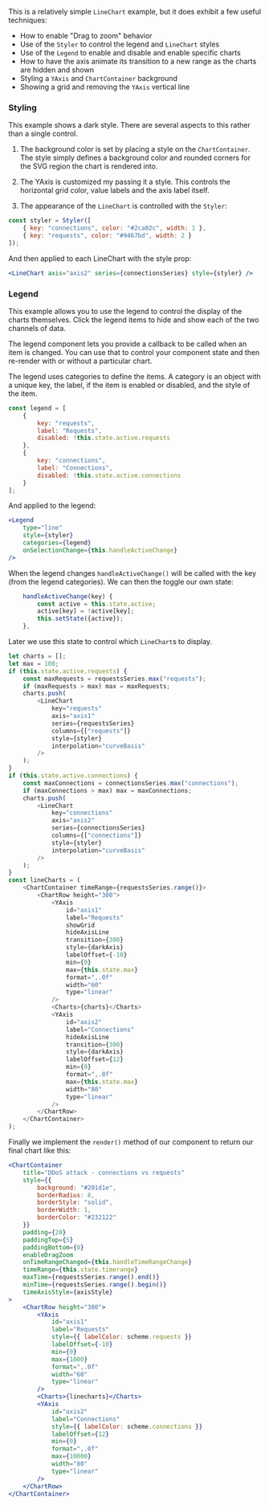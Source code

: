 This is a relatively simple `LineChart` example, but it does exhibit a few useful techniques:

* How to enable "Drag to zoom" behavior
* Use of the `Styler` to control the legend and `LineChart` styles
* Use of the `Legend` to enable and disable and enable specific charts
* How to have the axis animate its transition to a new range as the charts are hidden and shown
* Styling a `YAxis` and `ChartContainer` background
* Showing a grid and removing the `YAxis` vertical line

### Styling

This example shows a dark style. There are several aspects to this rather than a single control.

1. The background color is set by placing a style on the `ChartContainer`. The style simply defines a background color and
   rounded corners for the SVG region the chart is rendered into.

2. The YAxis is customized my passing it a style. This controls the horizontal grid color, value labels and the axis label itself.

3. The appearance of the `LineChart` is controlled with the `Styler`:

```js
const styler = Styler([
    { key: "connections", color: "#2ca02c", width: 1 },
    { key: "requests", color: "#9467bd", width: 2 }
]);
```

And then applied to each LineChart with the style prop:

```jsx
<LineChart axis="axis2" series={connectionsSeries} style={styler} />
```

### Legend

This example allows you to use the legend to control the display of the charts themselves. Click the legend items to hide and show each of the two channels of data.

The legend component lets you provide a callback to be called when an item is changed. You can use that to control your component state and then re-render with or without a particular chart.

The legend uses categories to define the items. A category is an object with a unique key, the label, if the item is enabled or disabled, and the style of the item.

```javascript
const legend = [
    {
        key: "requests",
        label: "Requests",
        disabled: !this.state.active.requests
    },
    {
        key: "connections",
        label: "Connections",
        disabled: !this.state.active.connections
    }
];
```

And applied to the legend:

```jsx
<Legend
    type="line"
    style={styler}
    categories={legend}
    onSelectionChange={this.handleActiveChange}
/>
```

When the legend changes `handleActiveChange()` will be called with the key (from the legend categories). We can then the toggle our own state:

```js
    handleActiveChange(key) {
        const active = this.state.active;
        active[key] = !active[key];
        this.setState({active});
    },
```

Later we use this state to control which `LineChart`s to display.

```js
let charts = [];
let max = 100;
if (this.state.active.requests) {
    const maxRequests = requestsSeries.max("requests");
    if (maxRequests > max) max = maxRequests;
    charts.push(
        <LineChart
            key="requests"
            axis="axis1"
            series={requestsSeries}
            columns={["requests"]}
            style={styler}
            interpolation="curveBasis"
        />
    );
}
if (this.state.active.connections) {
    const maxConnections = connectionsSeries.max("connections");
    if (maxConnections > max) max = maxConnections;
    charts.push(
        <LineChart
            key="connections"
            axis="axis2"
            series={connectionsSeries}
            columns={["connections"]}
            style={styler}
            interpolation="curveBasis"
        />
    );
}
const lineCharts = (
    <ChartContainer timeRange={requestsSeries.range()}>
        <ChartRow height="300">
            <YAxis
                id="axis1"
                label="Requests"
                showGrid
                hideAxisLine
                transition={300}
                style={darkAxis}
                labelOffset={-10}
                min={0}
                max={this.state.max}
                format=",.0f"
                width="60"
                type="linear"
            />
            <Charts>{charts}</Charts>
            <YAxis
                id="axis2"
                label="Connections"
                hideAxisLine
                transition={300}
                style={darkAxis}
                labelOffset={12}
                min={0}
                format=",.0f"
                max={this.state.max}
                width="80"
                type="linear"
            />
        </ChartRow>
    </ChartContainer>
);
```

Finally we implement the `render()` method of our component to return our final chart like this:

```jsx
<ChartContainer
    title="DDoS attack - connections vs requests"
    style={{
        background: "#201d1e",
        borderRadius: 8,
        borderStyle: "solid",
        borderWidth: 1,
        borderColor: "#232122"
    }}
    padding={20}
    paddingTop={5}
    paddingBottom={0}
    enableDragZoom
    onTimeRangeChanged={this.handleTimeRangeChange}
    timeRange={this.state.timerange}
    maxTime={requestsSeries.range().end()}
    minTime={requestsSeries.range().begin()}
    timeAxisStyle={axisStyle}
>
    <ChartRow height="300">
        <YAxis
            id="axis1"
            label="Requests"
            style={{ labelColor: scheme.requests }}
            labelOffset={-10}
            min={0}
            max={1000}
            format=",.0f"
            width="60"
            type="linear"
        />
        <Charts>{linecharts}</Charts>
        <YAxis
            id="axis2"
            label="Connections"
            style={{ labelColor: scheme.connections }}
            labelOffset={12}
            min={0}
            format=",.0f"
            max={10000}
            width="80"
            type="linear"
        />
    </ChartRow>
</ChartContainer>
```